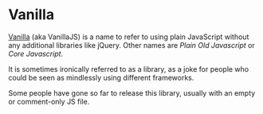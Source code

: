 # Vanilla

[Vanilla](http://vanilla-js.com/) (aka VanillaJS) is a name to refer to using plain JavaScript without any additional libraries like jQuery. Other names are *Plain Old Javascript* or *Core Javascript*.

It is sometimes ironically referred to as a library, as a joke for people who could be seen as mindlessly using different frameworks.

Some people have gone so far to release this library, usually with an empty or comment-only JS file.
